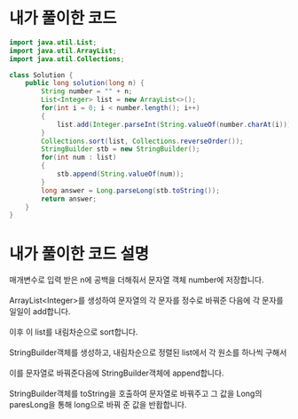 # 내가 풀이한 코드

```java
import java.util.List;
import java.util.ArrayList;
import java.util.Collections;

class Solution {
    public long solution(long n) {
        String number = "" + n;
        List<Integer> list = new ArrayList<>();
        for(int i = 0; i < number.length(); i++)
        {
            list.add(Integer.parseInt(String.valueOf(number.charAt(i))));
        }
        Collections.sort(list, Collections.reverseOrder());
        StringBuilder stb = new StringBuilder();
        for(int num : list)
        {
            stb.append(String.valueOf(num));
        }
        long answer = Long.parseLong(stb.toString());
        return answer;
    }
}
```

# 내가 풀이한 코드 설명

매개변수로 입력 받은 n에 공백을 더해줘서 문자열 객체 number에 저장합니다.<br><br>
ArrayList\<Integer\>를 생성하여 문자열의 각 문자를 정수로 바꿔준 다음에 각 문자를 일일이 add합니다.<br><br>
이후 이 list를 내림차순으로 sort합니다.<br><br>
StringBuilder객체를 생성하고, 내림차순으로 정렬된 list에서 각 원소를 하나씩 구해서<br><br>
이를 문자열로 바꿔준다음에 StringBuilder객체에 append합니다.<br><br>
StringBuilder객체를 toString을 호출하여 문자열로 바꿔주고 그 값을 Long의 paresLong을 통해 long으로 바꿔 준 값을 반홥합니다.
